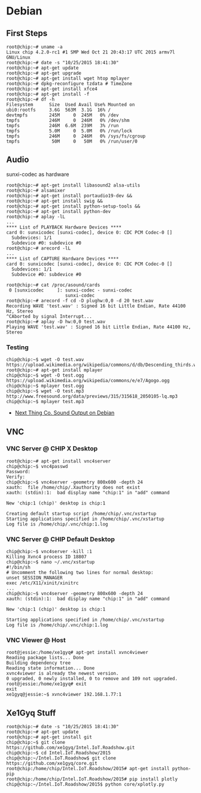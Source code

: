 Debian
==

## First Steps

    root@chip:~# uname -a
    Linux chip 4.2.0-rc1 #1 SMP Wed Oct 21 20:43:17 UTC 2015 armv7l GNU/Linux
    root@chip:~# date -s "10/25/2015 18:41:30"
    root@chip:~# apt-get update
    root@chip:~# apt-get upgrade
    root@chip:~# apt-get install wget htop mplayer
    root@chip:~# dpkg-reconfigure tzdata # TimeZone
    root@chip:~# apt-get install xfce4
    root@chip:~# apt-get install -f
    root@chip:~# df -h
    Filesystem      Size  Used Avail Use% Mounted on
    ubi0:rootfs     3.6G  563M  3.1G  16% /
    devtmpfs        245M     0  245M   0% /dev
    tmpfs           246M     0  246M   0% /dev/shm
    tmpfs           246M  6.6M  239M   3% /run
    tmpfs           5.0M     0  5.0M   0% /run/lock
    tmpfs           246M     0  246M   0% /sys/fs/cgroup
    tmpfs            50M     0   50M   0% /run/user/0
    
## Audio

sunxi-codec as hardware

    root@chip:~# apt-get install libasound2 alsa-utils
    root@chip:~# alsamixer
    root@chip:~# apt-get install portaudio19-dev &&
    root@chip:~# apt-get install swig &&
    root@chip:~# apt-get install python-setup-tools &&
    root@chip:~# apt-get install python-dev
    root@chip:~# aplay -lL
    ...
    **** List of PLAYBACK Hardware Devices ****
    card 0: sunxicodec [sunxi-codec], device 0: CDC PCM Codec-0 []
      Subdevices: 1/1
      Subdevice #0: subdevice #0
    root@chip:~# arecord -lL
    ...
    **** List of CAPTURE Hardware Devices ****
    card 0: sunxicodec [sunxi-codec], device 0: CDC PCM Codec-0 []
      Subdevices: 1/1
      Subdevice #0: subdevice #0

    root@chip:~# cat /proc/asound/cards
     0 [sunxicodec     ]: sunxi-codec - sunxi-codec
                          sunxi-codec
    root@chip:~# arecord -f cd -D plughw:0,0 -d 20 test.wav
    Recording WAVE 'test.wav' : Signed 16 bit Little Endian, Rate 44100 Hz, Stereo
    ^CAborted by signal Interrupt...
    root@chip:~# aplay -D hw:0,0 test.wav
    Playing WAVE 'test.wav' : Signed 16 bit Little Endian, Rate 44100 Hz, Stereo

### Testing

    chip@chip:~$ wget -O test.wav https://upload.wikimedia.org/wikipedia/commons/d/db/Descending_thirds.wav
    root@chip:~# apt-get install mplayer
    chip@chip:~$ wget -O test.ogg https://upload.wikimedia.org/wikipedia/commons/e/e7/Agogo.ogg
    chip@chip:~$ mplayer test.ogg
    chip@chip:~$ wget -O test.mp3 http://www.freesound.org/data/previews/315/315618_2050105-lq.mp3
    chip@chip:~$ mplayer test.mp3
    
- [Next Thing Co. Sound Output on Debian ](https://nextthingco.zendesk.com/hc/en-us/articles/212946707-Sound-Output-on-Debian)

## VNC

### VNC Server @ CHIP X Desktop

    root@chip:~# apt-get install vnc4server
    chip@chip:~$ vnc4passwd 
    Password:
    Verify:
    chip@chip:~$ vnc4server -geometry 800x600 -depth 24
    xauth:  file /home/chip/.Xauthority does not exist
    xauth: (stdin):1:  bad display name "chip:1" in "add" command
    
    New 'chip:1 (chip)' desktop is chip:1
    
    Creating default startup script /home/chip/.vnc/xstartup
    Starting applications specified in /home/chip/.vnc/xstartup
    Log file is /home/chip/.vnc/chip:1.log

### VNC Server @ CHIP Default Desktop

    chip@chip:~$ vnc4server -kill :1
    Killing Xvnc4 process ID 18807
    chip@chip:~$ nano ~/.vnc/xstartup                         
    #!/bin/sh
    # Uncomment the following two lines for normal desktop:
    unset SESSION_MANAGER 
    exec /etc/X11/xinit/xinitrc 
    ...
    chip@chip:~$ vnc4server -geometry 800x600 -depth 24
    xauth: (stdin):1:  bad display name "chip:1" in "add" command
    
    New 'chip:1 (chip)' desktop is chip:1
    
    Starting applications specified in /home/chip/.vnc/xstartup
    Log file is /home/chip/.vnc/chip:1.log

### VNC Viewer @ Host
    
    root@jessie:/home/xe1gyq# apt-get install xvnc4viewer
    Reading package lists... Done
    Building dependency tree       
    Reading state information... Done
    xvnc4viewer is already the newest version.
    0 upgraded, 0 newly installed, 0 to remove and 109 not upgraded.
    root@jessie:/home/xe1gyq# exit
    exit
    xe1gyq@jessie:~$ xvnc4viewer 192.168.1.77:1

## Xe1Gyq Stuff

    root@chip:~# date -s "10/25/2015 18:41:30"
    root@chip:~# apt-get update
    root@chip:~# apt-get install git
    chip@chip:~$ git clone https://github.com/xe1gyq/Intel.IoT.Roadshow.git
    chip@chip:~$ cd Intel.IoT.Roadshow/2015
    chip@chip:~/Intel.IoT.Roadshow$ git clone https://github.com/xe1gyq/core.git
    root@chip:/home/chip/Intel.IoT.Roadshow/2015# apt-get install python-pip
    root@chip:/home/chip/Intel.IoT.Roadshow/2015# pip install plotly
    chip@chip:~/Intel.IoT.Roadshow/2015$ python core/xplotly.py
    
